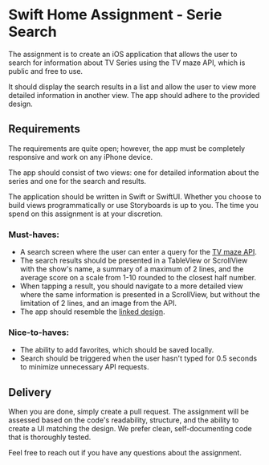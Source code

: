 # Swift Home Assignment - Serie Search

The assignment is to create an iOS application that allows the user to search for information about TV Series using the TV maze API, which is public and free to use.

It should display the search results in a list and allow the user to view more detailed information in another view. The app should adhere to the provided design.

## Requirements
The requirements are quite open; however, the app must be completely responsive and work on any iPhone device.

The app should consist of two views: one for detailed information about the series and one for the search and results.

The application should be written in Swift or SwiftUI. Whether you choose to build views programmatically or use Storyboards is up to you. The time you spend on this assignment is at your discretion.

### Must-haves:
- A search screen where the user can enter a query for the [TV maze API].
- The search results should be presented in a TableView or ScrollView with the show's name, a summary of a maximum of 2 lines, and the average score on a scale from 1-10 rounded to the closest half number.
- When tapping a result, you should navigate to a more detailed view where the same information is presented in a ScrollView, but without the limitation of 2 lines, and an image from the API.
- The app should resemble the [linked design].

### Nice-to-haves:
- The ability to add favorites, which should be saved locally.
- Search should be triggered when the user hasn't typed for 0.5 seconds to minimize unnecessary API requests.

## Delivery
When you are done, simply create a pull request. The assignment will be assessed based on the code's readability, structure, and the ability to create a UI matching the design. We prefer clean, self-documenting code that is thoroughly tested.

Feel free to reach out if you have any questions about the assignment.

[TV maze API]: https://www.tvmaze.com/api
[linked design]: https://www.figma.com/file/q5onZTjSjMWYrzqvE23iyU/Series-Search?type=design&node-id=0:1&mode=design&t=LwagVwjuRI9un48F-1
